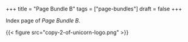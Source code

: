 +++
title = "Page Bundle B"
tags = ["page-bundles"]
draft = false
+++

Index page of _Page Bundle B_.

{{< figure src="copy-2-of-unicorn-logo.png" >}}
